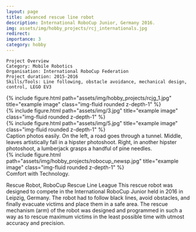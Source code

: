 ```yaml
---
layout: page
title: advanced rescue line robot
description: International RoboCup Junior, Germany 2016.
img: assets/img/hobby_projects/rcj_internationals.jpg
redirect:
importance: 3
category: hobby
---
```


    Project Overview
    Category: Mobile Robotics
    Organisation: International RoboCup Federation
    Project duration: 2015-2016
    Skills/Tools: Line following, obstacle avoidance, mechanical design, control, LEGO EV3

<div class="row">
    <div class="col-sm mt-3 mt-md-0">
        {% include figure.html path="assets/img/hobby_projects/rcjg_1.jpg" title="example image" class="img-fluid rounded z-depth-1" %}
    </div>
    <div class="col-sm mt-3 mt-md-0">
        {% include figure.html path="assets/img/3.jpg" title="example image" class="img-fluid rounded z-depth-1" %}
    </div>
    <div class="col-sm mt-3 mt-md-0">
        {% include figure.html path="assets/img/5.jpg" title="example image" class="img-fluid rounded z-depth-1" %}
    </div>
</div>
<div class="caption">
    Caption photos easily. On the left, a road goes through a tunnel. Middle, leaves artistically fall in a hipster photoshoot. Right, in another hipster photoshoot, a lumberjack grasps a handful of pine needles.
</div>
<div class="row">
    <div class="col-sm mt-3 mt-md-0">
        {% include figure.html path="assets/img/hobby_projects/robocup_newsp.jpg" title="example image" class="img-fluid rounded z-depth-1" %}
    </div>
</div>
<div class="caption">
  Comfort with Technology.
</div>

Rescue Robot, RoboCup Rescue Line League
This rescue robot was designed to compete in the International RoboCup Junior held in 2016 in Leipzig, Germany. The robot had to follow black lines, avoid obstacles, and finally evacuate victims and place them in a safe area. The rescue mechanism (arm) of the robot was designed and programmed in such a way as to rescue maximum victims in the least possible time with utmost accuracy and precision.
